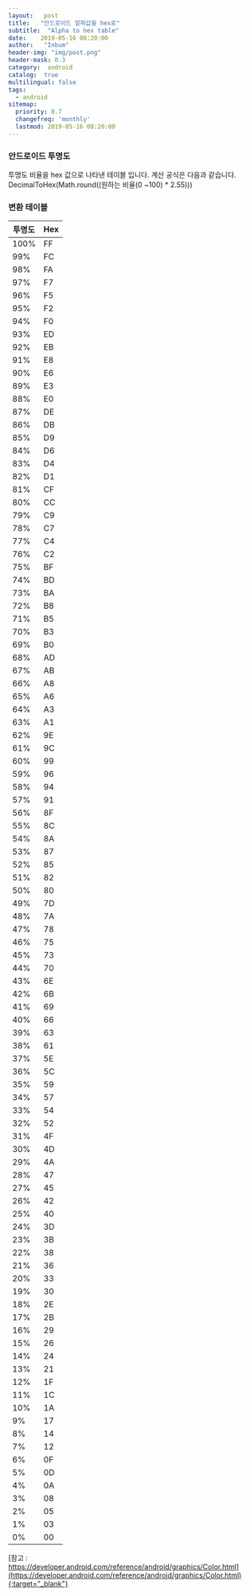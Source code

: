 ```yaml
---
layout:   post
title:   "안드로이드 알파값을 hex로"
subtitle:  "Alpha to hex table"
date:    2019-05-16 08:20:00
author:   "Inbum"
header-img: "img/post.png"
header-mask: 0.3
category:  android
catalog:  true
multilingual: false
tags:
  - android
sitemap:
  priority: 0.7
  changefreq: 'monthly'
  lastmod: 2019-05-16 08:20:00
---
```


### 안드로이드 투명도
투명도 비율을 hex 값으로 나타낸 테이블 입니다.
계산 공식은 다음과 같습니다.
DecimalToHex(Math.round((원하는 비율(0 ~100) * 2.55)))

### 변환 테이블

| 투명도 | Hex |
| --- | --- |
| 100% | FF |
| 99% | FC |
| 98% | FA |
| 97% | F7 |
| 96% | F5 |
| 95% | F2 |
| 94% | F0 |
| 93% | ED |
| 92% | EB |
| 91% | E8 |
| 90% | E6 |
| 89% | E3 |
| 88% | E0 |
| 87% | DE |
| 86% | DB |
| 85% | D9 |
| 84% | D6 |
| 83% | D4 |
| 82% | D1 |
| 81% | CF |
| 80% | CC |
| 79% | C9 |
| 78% | C7 |
| 77% | C4 |
| 76% | C2 |
| 75% | BF |
| 74% | BD |
| 73% | BA |
| 72% | B8 |
| 71% | B5 |
| 70% | B3 |
| 69% | B0 |
| 68% | AD |
| 67% | AB |
| 66% | A8 |
| 65% | A6 |
| 64% | A3 |
| 63% | A1 |
| 62% | 9E |
| 61% | 9C |
| 60% | 99 |
| 59% | 96 |
| 58% | 94 |
| 57% | 91 |
| 56% | 8F |
| 55% | 8C |
| 54% | 8A |
| 53% | 87 |
| 52% | 85 |
| 51% | 82 |
| 50% | 80 |
| 49% | 7D |
| 48% | 7A |
| 47% | 78 |
| 46% | 75 |
| 45% | 73 |
| 44% | 70 |
| 43% | 6E |
| 42% | 6B |
| 41% | 69 |
| 40% | 66 |
| 39% | 63 |
| 38% | 61 |
| 37% | 5E |
| 36% | 5C |
| 35% | 59 |
| 34% | 57 |
| 33% | 54 |
| 32% | 52 |
| 31% | 4F |
| 30% | 4D |
| 29% | 4A |
| 28% | 47 |
| 27% | 45 |
| 26% | 42 |
| 25% | 40 |
| 24% | 3D |
| 23% | 3B |
| 22% | 38 |
| 21% | 36 |
| 20% | 33 |
| 19% | 30 |
| 18% | 2E |
| 17% | 2B |
| 16% | 29 |
| 15% | 26 |
| 14% | 24 |
| 13% | 21 |
| 12% | 1F |
| 11% | 1C |
| 10% | 1A |
| 9% | 17 |
| 8% | 14 |
| 7% | 12 |
| 6% | 0F |
| 5% | 0D |
| 4% | 0A |
| 3% | 08 |
| 2% | 05 |
| 1% | 03 |
| 0% | 00 |

[참고 : https://developer.android.com/reference/android/graphics/Color.html](https://developer.android.com/reference/android/graphics/Color.html){:target="_blank"}
